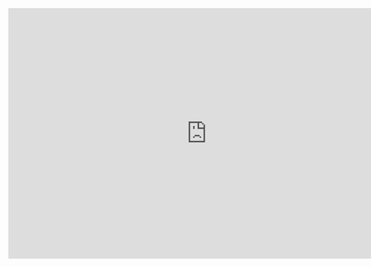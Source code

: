 <iframe 
	width="800" 
	height="506" 
	name ="Measures" 
	src="https://app.powerbi.com/view?r=eyJrIjoiNDI2NzViOGYtYWRhMC00NTk1LTlkNzAtODA1ZGQyYzJlYmM2IiwidCI6ImZhMWRhNjI0LTkwNDktNGY0My1hYmQ1LTk3MGNiNTc4YThjNiIsImMiOjl9&pageName=ReportSection1aebfca1d4084d5ac287" 
	frameborder="0" 	
	allowFullScreen="true">
</iframe>

